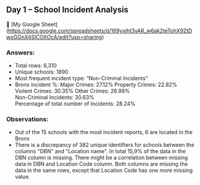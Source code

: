 ## Day 1 – School Incident Analysis

🔗 [My Google Sheet] (https://docs.google.com/spreadsheets/d/169yxiht3yAR_w6ak2teTohX9ZtDwoGGnX4SlCOItOcA/edit?usp=sharing)


### Answers:
- Total rows: 6,310
- Unique schools: 1890
- Most frequent incident type: “Non-Criminal Incidents”
- Bronx incident %:
         Major Crimes:	27.12%	Property Crimes: 22.82%	Violent Crimes: 30.35%
         Other Crimes:	26.99%		
         Non-Criminal Incidents:	30.63%		
		 Percentage of total number of Incidents:	28.24%		

### Observations:
- Out of the 15 schools with the most incident reports, 6 are located in the Bronx
- There is a discrepancy of 382 unique identifiers for schools between the columns "DBN" and "Location name".
  In total 15,9% of the data in the DBN column is missing.
  There might be a correlation between missing data in DBN and Location Code column. Both columns are missing the data in the same rows, except that Location Code has one more missing value.
